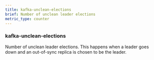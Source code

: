 ```yaml
---
title: kafka-unclean-elections
brief: Number of unclean leader elections
metric_type: counter
---
```

### kafka-unclean-elections

Number of unclean leader elections. This happens when a leader goes down and an out-of-sync replica is chosen to be the leader.
